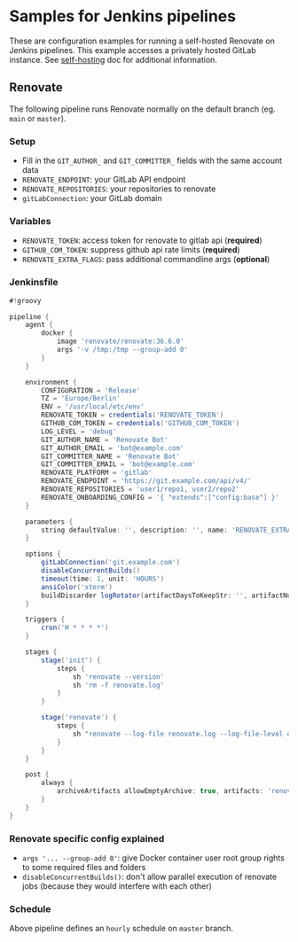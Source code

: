 # Samples for Jenkins pipelines

These are configuration examples for running a self-hosted Renovate on Jenkins pipelines.
This example accesses a privately hosted GitLab instance.
See [self-hosting](https://docs.renovatebot.com/getting-started/running/#self-hosting-renovate) doc for additional information.

## Renovate

The following pipeline runs Renovate normally on the default branch (eg. `main` or `master`).

### Setup

- Fill in the `GIT_AUTHOR_` and `GIT_COMMITTER_` fields with the same account data
- `RENOVATE_ENDPOINT`: your GitLab API endpoint
- `RENOVATE_REPOSITORIES`: your repositories to renovate
- `gitLabConnection`: your GitLab domain

### Variables

- `RENOVATE_TOKEN`: access token for renovate to gitlab api (**required**)
- `GITHUB_COM_TOKEN`: suppress github api rate limits (**required**)
- `RENOVATE_EXTRA_FLAGS`: pass additional commandline args (**optional**)

### Jenkinsfile

```groovy
#!groovy

pipeline {
    agent {
        docker {
            image 'renovate/renovate:36.6.0'
            args '-v /tmp:/tmp --group-add 0'
        }
    }

    environment {
        CONFIGURATION = 'Release'
        TZ = 'Europe/Berlin'
        ENV = '/usr/local/etc/env'
        RENOVATE_TOKEN = credentials('RENOVATE_TOKEN')
        GITHUB_COM_TOKEN = credentials('GITHUB_COM_TOKEN')
        LOG_LEVEL = 'debug'
        GIT_AUTHOR_NAME = 'Renovate Bot'
        GIT_AUTHOR_EMAIL = 'bot@example.com'
        GIT_COMMITTER_NAME = 'Renovate Bot'
        GIT_COMMITTER_EMAIL = 'bot@example.com'
        RENOVATE_PLATFORM = 'gitlab'
        RENOVATE_ENDPOINT = 'https://git.example.com/api/v4/'
        RENOVATE_REPOSITORIES = 'user1/repo1, user2/repo2'
        RENOVATE_ONBOARDING_CONFIG = '{ "extends":["config:base"] }'
    }

    parameters {
        string defaultValue: '', description: '', name: 'RENOVATE_EXTRA_FLAGS', trim: true
    }

    options {
        gitLabConnection('git.example.com')
        disableConcurrentBuilds()
        timeout(time: 1, unit: 'HOURS')
        ansiColor('xterm')
        buildDiscarder logRotator(artifactDaysToKeepStr: '', artifactNumToKeepStr: '', daysToKeepStr: '', numToKeepStr: '240')
    }

    triggers {
        cron('H * * * *')
    }

    stages {
        stage('init') {
            steps {
                sh 'renovate --version'
                sh 'rm -f renovate.log'
            }
        }

        stage('renovate') {
            steps {
                sh "renovate --log-file renovate.log --log-file-level debug ${params.RENOVATE_EXTRA_FLAGS}"
            }
        }
    }

    post {
        always {
            archiveArtifacts allowEmptyArchive: true, artifacts: 'renovate.log'
        }
    }
}

```

### Renovate specific config explained

- `args '... --group-add 0'`: give Docker container user root group rights to some required files and folders
- `disableConcurrentBuilds()`: don't allow parallel execution of renovate jobs (because they would interfere with each other)

### Schedule

Above pipeline defines an `hourly` schedule on `master` branch.
